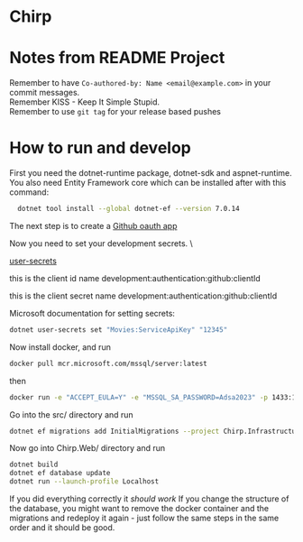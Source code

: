 # Chirp

# Notes from README Project
Remember to have `Co-authored-by: Name <email@example.com>` in your commit messages. \
Remember KISS - Keep It Simple Stupid. \
Remember to use `git tag` for your release based pushes


# How to run and develop

First you need the dotnet-runtime package, dotnet-sdk and aspnet-runtime. \
You also need Entity Framework core which can be installed after with this command:
```bash
  dotnet tool install --global dotnet-ef --version 7.0.14
```
The next step is to create a [Github oauth app](https://github.com/settings/developers)

Now you need to set your development secrets. \

[user-secrets](https://learn.microsoft.com/en-us/aspnet/core/security/app-secrets?view=aspnetcore-8.0&tabs=linux)

this is the client id name
development:authentication:github:clientId 

this is the client secret name
development:authentication:github:clientId 

Microsoft documentation for setting secrets:
```bash
dotnet user-secrets set "Movies:ServiceApiKey" "12345"
```

Now install docker, and run 
```bash
docker pull mcr.microsoft.com/mssql/server:latest
```
then

```bash
docker run -e "ACCEPT_EULA=Y" -e "MSSQL_SA_PASSWORD=Adsa2023" -p 1433:1433  --name sqlpreview --hostname sqlpreview -d mcr.microsoft.com/mssql/server:2022-latest
```

Go into the src/ directory and run
```bash
dotnet ef migrations add InitialMigrations --project Chirp.Infrastructure/ --startup-project Chirp.Web/
```

Now go into Chirp.Web/ directory and run
```bash
dotnet build
dotnet ef database update
dotnet run --launch-profile Localhost
```

If you did everything correctly it *should work*
If you change the structure of the database, you might want to remove the docker container and the migrations and redeploy it again - just follow the same steps in the same order and it should be good.

